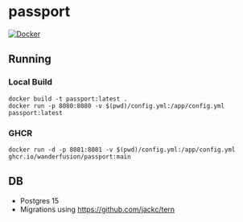 # passport
[![Docker](https://github.com/wanderfusion/passport/actions/workflows/docker-publish.yml/badge.svg)](https://github.com/wanderfusion/passport/actions/workflows/docker-publish.yml)
## Running
### Local Build
```
docker build -t passport:latest .
docker run -p 8080:8080 -v $(pwd)/config.yml:/app/config.yml passport:latest
```

### GHCR
```
docker run -d -p 8081:8081 -v $(pwd)/config.yml:/app/config.yml ghcr.io/wanderfusion/passport:main
```

## DB
- Postgres 15
- Migrations using https://github.com/jackc/tern

